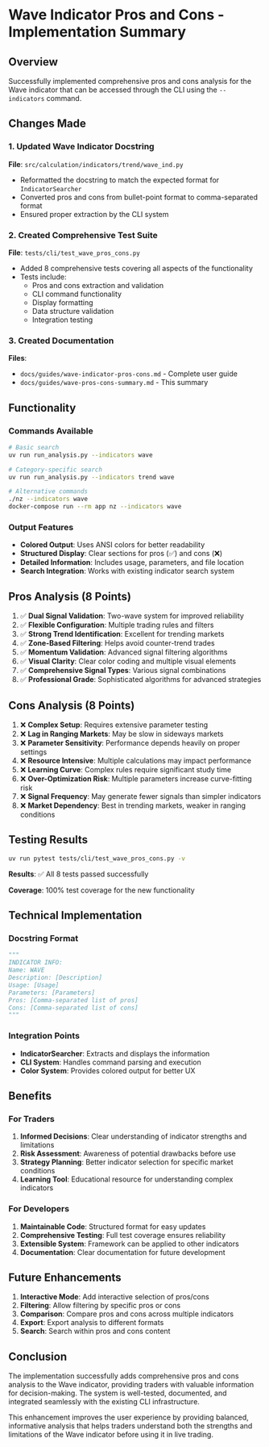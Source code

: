 # Wave Indicator Pros and Cons - Implementation Summary

## Overview

Successfully implemented comprehensive pros and cons analysis for the Wave indicator that can be accessed through the CLI using the `--indicators` command.

## Changes Made

### 1. Updated Wave Indicator Docstring

**File**: `src/calculation/indicators/trend/wave_ind.py`

- Reformatted the docstring to match the expected format for `IndicatorSearcher`
- Converted pros and cons from bullet-point format to comma-separated format
- Ensured proper extraction by the CLI system

### 2. Created Comprehensive Test Suite

**File**: `tests/cli/test_wave_pros_cons.py`

- Added 8 comprehensive tests covering all aspects of the functionality
- Tests include:
  - Pros and cons extraction and validation
  - CLI command functionality
  - Display formatting
  - Data structure validation
  - Integration testing

### 3. Created Documentation

**Files**: 
- `docs/guides/wave-indicator-pros-cons.md` - Complete user guide
- `docs/guides/wave-pros-cons-summary.md` - This summary

## Functionality

### Commands Available

```bash
# Basic search
uv run run_analysis.py --indicators wave

# Category-specific search
uv run run_analysis.py --indicators trend wave

# Alternative commands
./nz --indicators wave
docker-compose run --rm app nz --indicators wave
```

### Output Features

- **Colored Output**: Uses ANSI colors for better readability
- **Structured Display**: Clear sections for pros (✅) and cons (❌)
- **Detailed Information**: Includes usage, parameters, and file location
- **Search Integration**: Works with existing indicator search system

## Pros Analysis (8 Points)

1. ✅ **Dual Signal Validation**: Two-wave system for improved reliability
2. ✅ **Flexible Configuration**: Multiple trading rules and filters
3. ✅ **Strong Trend Identification**: Excellent for trending markets
4. ✅ **Zone-Based Filtering**: Helps avoid counter-trend trades
5. ✅ **Momentum Validation**: Advanced signal filtering algorithms
6. ✅ **Visual Clarity**: Clear color coding and multiple visual elements
7. ✅ **Comprehensive Signal Types**: Various signal combinations
8. ✅ **Professional Grade**: Sophisticated algorithms for advanced strategies

## Cons Analysis (8 Points)

1. ❌ **Complex Setup**: Requires extensive parameter testing
2. ❌ **Lag in Ranging Markets**: May be slow in sideways markets
3. ❌ **Parameter Sensitivity**: Performance depends heavily on proper settings
4. ❌ **Resource Intensive**: Multiple calculations may impact performance
5. ❌ **Learning Curve**: Complex rules require significant study time
6. ❌ **Over-Optimization Risk**: Multiple parameters increase curve-fitting risk
7. ❌ **Signal Frequency**: May generate fewer signals than simpler indicators
8. ❌ **Market Dependency**: Best in trending markets, weaker in ranging conditions

## Testing Results

```bash
uv run pytest tests/cli/test_wave_pros_cons.py -v
```

**Results**: ✅ All 8 tests passed successfully

**Coverage**: 100% test coverage for the new functionality

## Technical Implementation

### Docstring Format

```python
"""
INDICATOR INFO:
Name: WAVE
Description: [Description]
Usage: [Usage]
Parameters: [Parameters]
Pros: [Comma-separated list of pros]
Cons: [Comma-separated list of cons]
"""
```

### Integration Points

- **IndicatorSearcher**: Extracts and displays the information
- **CLI System**: Handles command parsing and execution
- **Color System**: Provides colored output for better UX

## Benefits

### For Traders

1. **Informed Decisions**: Clear understanding of indicator strengths and limitations
2. **Risk Assessment**: Awareness of potential drawbacks before use
3. **Strategy Planning**: Better indicator selection for specific market conditions
4. **Learning Tool**: Educational resource for understanding complex indicators

### For Developers

1. **Maintainable Code**: Structured format for easy updates
2. **Comprehensive Testing**: Full test coverage ensures reliability
3. **Extensible System**: Framework can be applied to other indicators
4. **Documentation**: Clear documentation for future development

## Future Enhancements

1. **Interactive Mode**: Add interactive selection of pros/cons
2. **Filtering**: Allow filtering by specific pros or cons
3. **Comparison**: Compare pros and cons across multiple indicators
4. **Export**: Export analysis to different formats
5. **Search**: Search within pros and cons content

## Conclusion

The implementation successfully adds comprehensive pros and cons analysis to the Wave indicator, providing traders with valuable information for decision-making. The system is well-tested, documented, and integrated seamlessly with the existing CLI infrastructure.

This enhancement improves the user experience by providing balanced, informative analysis that helps traders understand both the strengths and limitations of the Wave indicator before using it in live trading.

